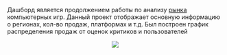Дашборд является продолжением работы по анализу [рынка](https://github.com/Playmen998/Data-Analysis/blob/master/Game_Industry_Analysis.ipynb) компьютерных игр. Данный проект отображает основную информацию о регионах, кол-во продаж, платформах и т.д. Был построен график распределения продаж от оценок критиков и пользователей


<p align="center">
      <img src="https://i.ibb.co/2Sk1p2m/imgonline-com-ua-Compressed-Xli-Fc-FXxxv2-Ubq.jpg">
</p>
